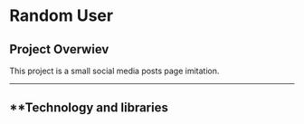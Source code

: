 # **Random User**

## **Project Overwiev**
This project is a small social media posts page imitation.

---

## **Technology and libraries ##

